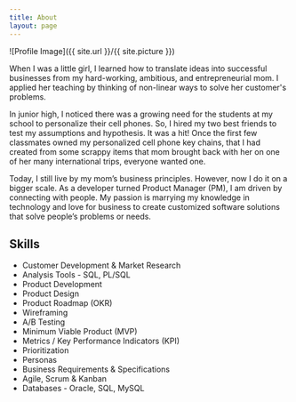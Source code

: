 ```yaml
---
title: About
layout: page
---
```

![Profile Image]({{ site.url }}/{{ site.picture }})

<p>When I was a little girl, I learned how to translate ideas into successful businesses from my hard-working, ambitious, and entrepreneurial mom. I applied her teaching by thinking of non-linear ways to solve her customer's problems.</p>

<p>In junior high, I noticed there was a growing need for the students at my school to personalize their cell phones. So, I hired my two best friends to test my assumptions and hypothesis. It was a hit! Once the first few classmates owned my personalized cell phone key chains, that I had created from some scrappy items that mom brought back with her on one of her many international trips, everyone wanted one.</p>

<p>Today, I still live by my mom’s business principles. However, now I do it on a bigger scale. As a developer turned Product Manager (PM), I am driven by connecting with people. My passion is marrying my knowledge in technology and love for business to create customized software solutions that solve people’s problems or needs.</p>

<h2>Skills</h2>

<ul class="skill-list">
	<li>Customer Development & Market Research</li>
	<li>Analysis Tools - SQL, PL/SQL</li>
	<li>Product Development</li>
	<li>Product Design</li>
	<li>Product Roadmap (OKR)</li>
	<li>Wireframing</li>
	<li>A/B Testing</li>
	<li>Minimum Viable Product (MVP)</li>
	<li>Metrics / Key Performance Indicators (KPI)</li>
	<li>Prioritization</li>
	<li>Personas</li>
	<li>Business Requirements & Specifications</li>
	<li>Agile, Scrum & Kanban</li>
	<li>Databases - Oracle, SQL, MySQL</li>
</ul>

<!-- <h2>Projects</h2>

<ul>
	<li><a href="https://github.com/">Lorem Lorem</a></li>
	<li><a href="https://github.com/">Ipsum Dolor</a></li>
	<li><a href="https://github.com/">Dolor Lorem</a></li>
</ul> -->
